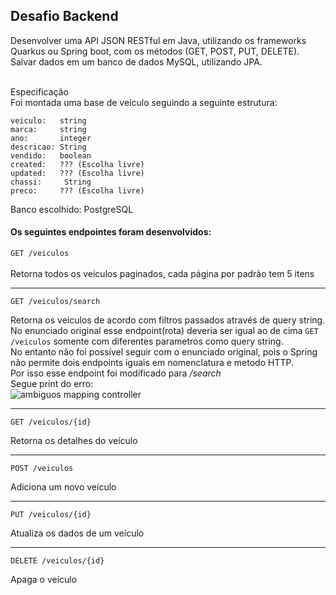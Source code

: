 <h2> Desafio Backend</h2>
Desenvolver uma API JSON RESTful em Java, utilizando os frameworks Quarkus ou Spring boot, com os métodos (GET, POST, PUT, DELETE). Salvar dados em um banco de dados MySQL, utilizando JPA.

<br>Especificação<br>
Foi montada uma base de veículo seguindo a seguinte estrutura:
````
veiculo:   string
marca:     string
ano:       integer
descricao: String
vendido:   boolean
created:   ??? (Escolha livre)
updated:   ??? (Escolha livre)
chassi:     String
preco:     ??? (Escolha livre)
````
Banco escolhido: PostgreSQL

<h4>Os seguintes endpointes foram desenvolvidos:</h4>
  
```GET /veiculos```
<br><br>Retorna todos os veículos paginados, cada página por padrão tem 5 itens
<hr>

```GET /veiculos/search```

Retorna os veículos de acordo com filtros passados através de query string.<br>
No enunciado original esse endpoint(rota) deveria ser igual ao de cima ```GET /veiculos``` somente com diferentes parametros como query string.<br> 
No entanto não foi possível seguir com o enunciado original, pois o Spring não permite dois endpoints iguais em nomenclatura e metodo HTTP.<br>
Por isso esse endpoint foi modificado para <i>/search</i>
<br>Segue print do erro: <br>
![ambiguos mapping controller](https://github.com/ThomasPeruch/eds/assets/60239342/8544980f-a48d-458e-b708-568c113b3cce)

<hr>

```GET /veiculos/{id}```

Retorna os detalhes do veículo
<hr>

```POST /veiculos```

Adiciona um novo veículo
<hr>

```PUT /veiculos/{id}```

Atualiza os dados de um veículo
<hr>

```DELETE /veiculos/{id}```

Apaga o veículo
